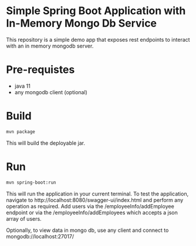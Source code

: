 # Simple Spring Boot Application with In-Memory Mongo Db Service 
This repository is a simple demo app that exposes rest endpoints to interact with an 
in memory mongodb server.

# Pre-requistes
 - java 11
 - any mongodb client (optional)

# Build
```sh
mvn package
```
This will build the deployable jar.

# Run
```sh
mvn spring-boot:run 
```
This will run the application in your current terminal. To test the application,
navigate to http://localhost:8080/swagger-ui/index.html and perform any operation as required.
Add users via the /employeeInfo/addEmployee endpoint or via the /employeeInfo/addEmployees
which accepts a json array of users.

Optionally, to view data in mongo db, use any client and connect to mongodb://localhost:27017/